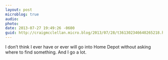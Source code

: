 ```yaml
---
layout: post
microblog: true
audio: 
photo: 
date: 2013-07-27 19:49:26 -0600
guid: http://craigmcclellan.micro.blog/2013/07/28/t361302346640265218.html
---
```

I don’t think I ever have or ever will go into Home Depot without asking where to find something. And I go a lot.
